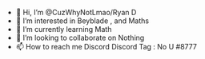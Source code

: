 - 👋 Hi, I’m @CuzWhyNotLmao/Ryan D
- 👀 I’m interested in Beyblade , and Maths
- 🌱 I’m currently learning Math
- 💞️ I’m looking to collaborate on Nothing
- 📫 How to reach me Discord
Discord Tag : No U #8777

<!---
CuzWhyNotLmao/CuzWhyNotLmao is a ✨ special ✨ repository because its `README.md` (this file) appears on your GitHub profile.
You can click the Preview link to take a look at your changes.
--->
